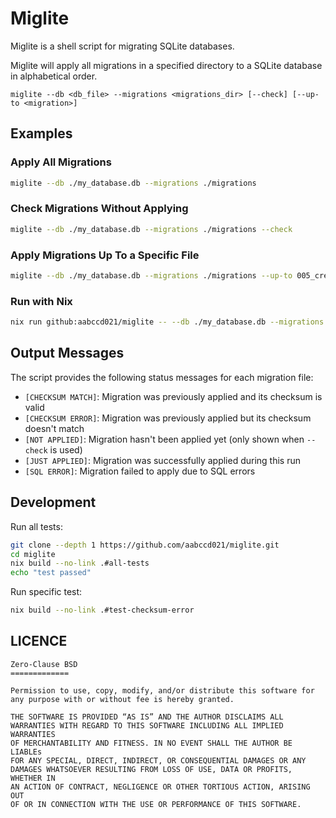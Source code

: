 # Miglite

Miglite is a shell script for migrating SQLite databases.

Miglite will apply all migrations in a specified directory to a SQLite database in alphabetical order.

```
miglite --db <db_file> --migrations <migrations_dir> [--check] [--up-to <migration>]
```

## Examples

### Apply All Migrations

```bash
miglite --db ./my_database.db --migrations ./migrations
```

### Check Migrations Without Applying

```bash
miglite --db ./my_database.db --migrations ./migrations --check
```

### Apply Migrations Up To a Specific File

```bash
miglite --db ./my_database.db --migrations ./migrations --up-to 005_create_products.sql
```

### Run with Nix

```sh
nix run github:aabccd021/miglite -- --db ./my_database.db --migrations ./migrations
```

## Output Messages

The script provides the following status messages for each migration file:

- `[CHECKSUM MATCH]`: Migration was previously applied and its checksum is valid
- `[CHECKSUM ERROR]`: Migration was previously applied but its checksum doesn't match
- `[NOT APPLIED]`: Migration hasn't been applied yet (only shown when `--check` is used)
- `[JUST APPLIED]`: Migration was successfully applied during this run
- `[SQL ERROR]`: Migration failed to apply due to SQL errors

## Development

Run all tests:

```sh
git clone --depth 1 https://github.com/aabccd021/miglite.git
cd miglite
nix build --no-link .#all-tests
echo "test passed"
```

Run specific test:

```sh
nix build --no-link .#test-checksum-error
```

## LICENCE

```
Zero-Clause BSD
=============

Permission to use, copy, modify, and/or distribute this software for
any purpose with or without fee is hereby granted.

THE SOFTWARE IS PROVIDED “AS IS” AND THE AUTHOR DISCLAIMS ALL
WARRANTIES WITH REGARD TO THIS SOFTWARE INCLUDING ALL IMPLIED WARRANTIES
OF MERCHANTABILITY AND FITNESS. IN NO EVENT SHALL THE AUTHOR BE LIABLEs
FOR ANY SPECIAL, DIRECT, INDIRECT, OR CONSEQUENTIAL DAMAGES OR ANY
DAMAGES WHATSOEVER RESULTING FROM LOSS OF USE, DATA OR PROFITS, WHETHER IN
AN ACTION OF CONTRACT, NEGLIGENCE OR OTHER TORTIOUS ACTION, ARISING OUT
OF OR IN CONNECTION WITH THE USE OR PERFORMANCE OF THIS SOFTWARE.
```
